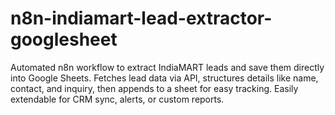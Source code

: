 # n8n-indiamart-lead-extractor-googlesheet
Automated n8n workflow to extract IndiaMART leads and save them directly into Google Sheets. Fetches lead data via API, structures details like name, contact, and inquiry, then appends to a sheet for easy tracking. Easily extendable for CRM sync, alerts, or custom reports.
